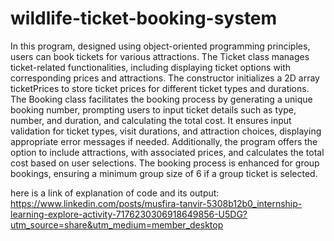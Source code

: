 # wildlife-ticket-booking-system
In this program, designed using object-oriented programming principles, users can book tickets for various attractions. The Ticket class manages ticket-related functionalities, including displaying ticket options with corresponding prices and attractions. The constructor initializes a 2D array ticketPrices to store ticket prices for different ticket types and durations. The Booking class facilitates the booking process by generating a unique booking number, prompting users to input ticket details such as type, number, and duration, and calculating the total cost. It ensures input validation for ticket types, visit durations, and attraction choices, displaying appropriate error messages if needed. Additionally, the program offers the option to include attractions, with associated prices, and calculates the total cost based on user selections. The booking process is enhanced for group bookings, ensuring a minimum group size of 6 if a group ticket is selected.

here is a link of explanation of code and its output: https://www.linkedin.com/posts/musfira-tanvir-5308b12b0_internship-learning-explore-activity-7176230306918649856-U5DG?utm_source=share&utm_medium=member_desktop
